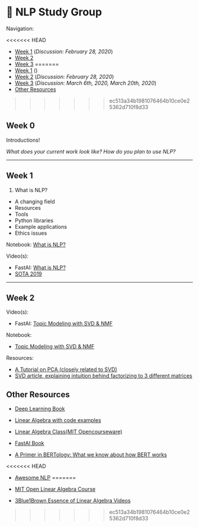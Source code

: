 # 📓 NLP Study Group 

Navigation:

<<<<<<< HEAD
- [Week 1](#Week_1) (_Discussion: February 28, 2020_)
- [Week 2](#Week_2)
- [Week 3](#Week_3)
=======
- [Week 1](##Week_0) ()
- [Week 2](##Week_1) (_Discussion: February 28, 2020_)
- [Week 3](##Week_2) (_Discussion: March 6th, 2020, March 20th, 2020_)
- [Other Resources](##Other_Resources)
>>>>>>> ec513a34b1981076464b10ce0e25362d710f8d33

## **Week 0**

Introductions! 

_What does your current work look like? How do you plan to use NLP?_

--------
## **Week 1** 

1. What is NLP?

- A changing field
- Resources
- Tools
- Python libraries
- Example applications
- Ethics issues

Notebook: [What is NLP?](https://github.com/fastai/course-nlp/blob/master/1-what-is-nlp.ipynb)

Video(s):
- FastAI: [What is NLP?](https://www.youtube.com/watch?v=cce8ntxP_XI&list=PLtmWHNX-gukKocXQOkQjuVxglSDYWsSh9&index=2&t=0s)
- [SOTA 2019](https://www.youtube.com/watch?v=YxMW0w7ojek&feature=emb_logo) 


--------
## **Week 2** 

Video(s):
- FastAI: [Topic Modeling with SVD & NMF](https://www.youtube.com/watch?v=tG3pUwmGjsc&list=PLtmWHNX-gukKocXQOkQjuVxglSDYWsSh9&index=2)

Notebook: 
- [Topic Modeling with SVD & NMF](https://github.com/fastai/course-nlp/blob/master/2-svd-nmf-topic-modeling.ipynb)

Resources:
- [A Tutorial on PCA (closely related to SVD)](https://arxiv.org/pdf/1404.1100.pdf)
- [SVD article, explaining intuition behind factorizing to 3 different matrices](https://towardsdatascience.com/svd-8c2f72e264f)

## **Other Resources**

- [Deep Learning Book](https://www.deeplearningbook.org/)

- [Linear Algebra with code examples](https://hadrienj.github.io/tags/#linear-algebra)

- [Linear Algebra Class(MIT Opencourseware)](https://ocw.mit.edu/courses/mathematics/18-06-linear-algebra-spring-2010/video-lectures/)

- [FastAI Book](https://github.com/fastai/fastbook)

- [A Primer in BERTology: What we know about how BERT works](https://arxiv.org/abs/2002.12327)

<<<<<<< HEAD
- [Awesome NLP](https://github.com/keon/awesome-nlp)
=======
- [MIT Open Linear Algebra Course](https://ocw.mit.edu/courses/mathematics/18-06-linear-algebra-spring-2010/video-lectures/)
  
- [3Blue1Brown Essence of Linear Algebra Videos](https://www.youtube.com/playlist?list=PLZHQObOWTQDPD3MizzM2xVFitgF8hE_ab)
>>>>>>> ec513a34b1981076464b10ce0e25362d710f8d33
